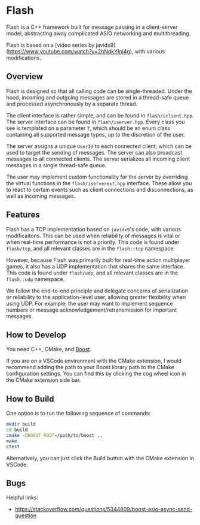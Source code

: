 # Flash

Flash is a C++ framework built for message passing in a
client-server model, abstracting away complicated
ASIO networking and multithreading.

Flash is based on a [video series by javidx9]
(https://www.youtube.com/watch?v=2hNdkYInj4g), with
various modifications.

## Overview

Flash is designed so that all calling code can be
single-threaded. Under the hood, incoming and outgoing
messages are stored in a thread-safe queue and processed
asynchronously by a separate thread.

The client interface is rather simple, and can be found
in `flash/iclient.hpp`. The server interface can be found
in `flash/iserver.hpp`. Every class you see is templated
on a parameter `T`, which should be an enum class containing
all supported message types, up to the discretion of the user.

The server assigns a unique `UserId` to each connected
client, which can be used to target the sending of messages.
The server can also broadcast messages to all connected clients.
The server serializes all incoming client messages in
a single thread-safe queue.

The user may implement custom functionality for the server
by overriding the virtual functions in the `flash/iserverext.hpp`
interface. These allow you to react to certain events such as
client connections and disconnections, as well as incoming
messages.

## Features

Flash has a TCP implementation based on `javidx9`'s code,
with various modificaitons. This can be used when reliability
of messages is vital or when real-time performance is not
a priority. This code is found under `flash/tcp`,
and all relevant classes are in the `flash::tcp` namespace.

However, because Flash was primarily built for real-time
action multiplayer games, it also has a UDP implementation
that shares the same interface. This code is found under
`flash/udp`, and all relevant classes are in the `flash::udp`
namespace.

We follow the end-to-end principle and delegate concerns
of serialization or reliability to the application-level user,
allowing greater flexibility when using UDP.
For example, the user may want to implement
sequence numbers or message acknowledgement/retransmission
for important messages.

## How to Develop

You need C++, CMake, and [Boost](https://www.boost.org/).

If you are on a VSCode environment with the CMake extension,
I would recommend adding the path to your Boost library path
to the CMake configuration settings. You can find this by
clicking the cog wheel icon in the CMake extension side bar.

## How to Build

One option is to run the following sequence of commands:

```bash
mkdir build
cd build
cmake -DBOOST_ROOT=/path/to/boost ..
make
ctest
```

Alternatively, you can just click the Build button with
the CMake extension in VSCode.

## Bugs

Helpful links:

* https://stackoverflow.com/questions/5344809/boost-asio-async-send-question
